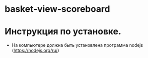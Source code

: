# basket-view-scoreboard
# Инструкция по установке.
+ На компьютере должна быть установлена программа nodejs (https://nodejs.org/ru/)
